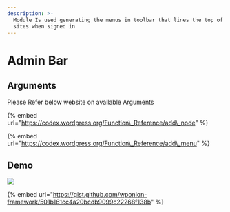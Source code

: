 ```yaml
---
description: >-
  Module Is used generating the menus in toolbar that lines the top of WordPress
  sites when signed in
---
```


# Admin Bar

## Arguments

Please Refer below website on available Arguments 

{% embed url="https://codex.wordpress.org/Function\_Reference/add\_node" %}

{% embed url="https://codex.wordpress.org/Function\_Reference/add\_menu" %}

## Demo

![](https://vsp.ams3.cdn.digitaloceanspaces.com/sshots/i/2019/Jan/17/1547723533-112.gif)

{% embed url="https://gist.github.com/wponion-framework/501b161cc4a20bcdb9099c22268f138b" %}




